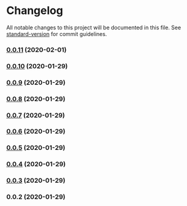 # Changelog

All notable changes to this project will be documented in this file. See [standard-version](https://github.com/conventional-changelog/standard-version) for commit guidelines.

### [0.0.11](https://github.com/lajosbencz/nuxt-wamp/compare/v0.0.10...v0.0.11) (2020-02-01)

### [0.0.10](https://github.com/lajosbencz/nuxt-wamp/compare/v0.0.9...v0.0.10) (2020-01-29)

### [0.0.9](https://github.com/lajosbencz/nuxt-wamp/compare/v0.0.8...v0.0.9) (2020-01-29)

### [0.0.8](https://github.com/lajosbencz/nuxt-wamp/compare/v0.0.7...v0.0.8) (2020-01-29)

### [0.0.7](https://github.com/lajosbencz/nuxt-wamp/compare/v0.0.6...v0.0.7) (2020-01-29)

### [0.0.6](https://github.com/lajosbencz/nuxt-wamp/compare/v0.0.5...v0.0.6) (2020-01-29)

### [0.0.5](https://github.com/lajosbencz/nuxt-wamp/compare/v0.0.4...v0.0.5) (2020-01-29)

### [0.0.4](https://github.com/lajosbencz/nuxt-wamp/compare/v0.0.3...v0.0.4) (2020-01-29)

### [0.0.3](https://github.com/lajosbencz/nuxt-wamp/compare/v0.0.2...v0.0.3) (2020-01-29)

### 0.0.2 (2020-01-29)
